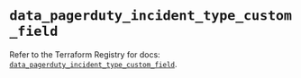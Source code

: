 # `data_pagerduty_incident_type_custom_field`

Refer to the Terraform Registry for docs: [`data_pagerduty_incident_type_custom_field`](https://registry.terraform.io/providers/pagerduty/pagerduty/3.28.1/docs/data-sources/incident_type_custom_field).
